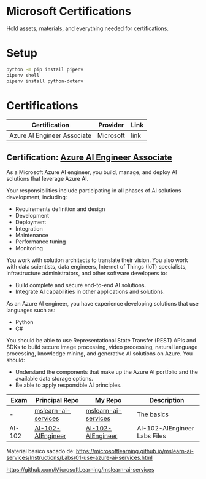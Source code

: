 # Microsoft Certifications

Hold assets, materials, and everything needed for certifications.

# Setup

```bash
python -m pip install pipenv
pipenv shell
pipenv install python-dotenv
```

# Certifications

| Certification               | Provider  | Link |
| --------------------------- | --------- | ---- |
| Azure AI Engineer Associate | Microsoft | link |

## Certification: [Azure AI Engineer Associate](https://learn.microsoft.com/en-us/credentials/certifications/azure-ai-engineer/)

As a Microsoft Azure AI engineer, you build, manage, and deploy AI solutions that leverage Azure AI.

Your responsibilities include participating in all phases of AI solutions development, including:

- Requirements definition and design
- Development
- Deployment
- Integration
- Maintenance
- Performance tuning
- Monitoring

You work with solution architects to translate their vision. You also work with data scientists, data engineers, Internet of Things (IoT) specialists, infrastructure administrators, and other software developers to:

- Build complete and secure end-to-end AI solutions.
- Integrate AI capabilities in other applications and solutions.

As an Azure AI engineer, you have experience developing solutions that use languages such as:

- Python
- C#

You should be able to use Representational State Transfer (REST) APIs and SDKs to build secure image processing, video processing, natural language processing, knowledge mining, and generative AI solutions on Azure. You should:

- Understand the components that make up the Azure AI portfolio and the available data storage options.
- Be able to apply responsible AI principles.

| Exam   | Principal Repo                                                                  | My Repo                                                              | Description                  |
| ------ | ------------------------------------------------------------------------------- | -------------------------------------------------------------------- | ---------------------------- |
| -      | [mslearn-ai-services](https://github.com/MicrosoftLearning/mslearn-ai-services) | [mslearn-ai-services](https://github.com/lerker/mslearn-ai-services) | The basics                   |
| AI-102 | [AI-102-AIEngineer](https://github.com/MicrosoftLearning/AI-102-AIEngineer)     | [AI-102-AIEngineer](https://github.com/lerker/AI-102-AIEngineer)     | AI-102-AIEngineer Labs Files |

Material basico sacado de:
https://microsoftlearning.github.io/mslearn-ai-services/Instructions/Labs/01-use-azure-ai-services.html

https://github.com/MicrosoftLearning/mslearn-ai-services
